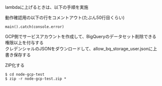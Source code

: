lambdaに上げるときは、以下の手順を実施

動作確認用の以下の行をコメントアウト(たぶん50行目くらい)
```
main().catch(console.error)
```

GCP側でサービスアカウントを作成して、BigQueryのデータセット削除できる権限以上を付与する  
クレデンシャルのJSONをダウンロードして、allow_bq_storage_user.jsonに上書き保存する

ZIP化する
```
$ cd node-gcp-test
$ zip -r node-gcp-test.zip *
```

